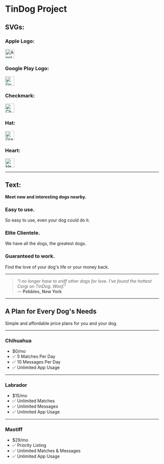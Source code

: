 # TinDog Project

## SVGs:

### Apple Logo:
<img src="assets/apple.svg" width="30" alt="Apple Logo">

### Google Play Logo:
<img src="assets/google-play.svg" width="30" alt="Google Play Logo">

### Checkmark:
<img src="assets/checkmark.svg" width="30" alt="Checkmark">

### Hat:
<img src="assets/hat.svg" width="30" alt="Graduation Hat">

### Heart:
<img src="assets/heart.svg" width="30" alt="Heart Icon">

---

## Text:

**Meet new and interesting dogs nearby.**

### Easy to use.
So easy to use, even your dog could do it.

### Elite Clientele.
We have all the dogs, the greatest dogs.

### Guaranteed to work.
Find the love of your dog's life or your money back.

---

> *"I no longer have to sniff other dogs for love. I've found the hottest Corgi on TinDog. Woof."*  
— **Pebbles, New York**

---

## A Plan for Every Dog's Needs
Simple and affordable price plans for you and your dog.

---

### **Chihuahua**
- $0/mo
- ✅ 5 Matches Per Day
- ✅ 10 Messages Per Day
- ✅ Unlimited App Usage

---

### **Labrador**
- $15/mo
- ✅ Unlimited Matches
- ✅ Unlimited Messages
- ✅ Unlimited App Usage

---

### **Mastiff**
- $29/mo
- ✅ Priority Listing
- ✅ Unlimited Matches & Messages
- ✅ Unlimited App Usage
